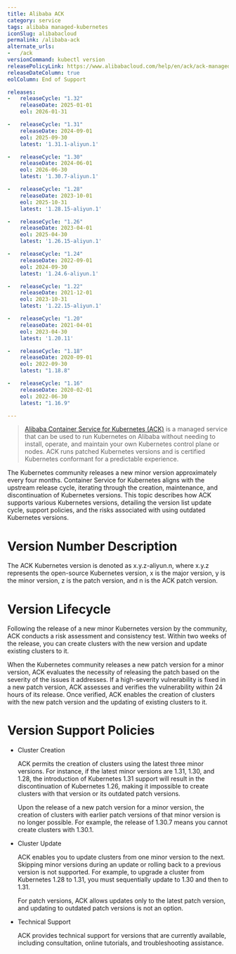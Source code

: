 ```yaml
---
title: Alibaba ACK
category: service
tags: alibaba managed-kubernetes
iconSlug: alibabacloud
permalink: /alibaba-ack
alternate_urls:
-   /ack
versionCommand: kubectl version
releasePolicyLink: https://www.alibabacloud.com/help/en/ack/ack-managed-and-ack-dedicated/user-guide/support-for-kubernetes-versions
releaseDateColumn: true
eolColumn: End of Support

releases:
-   releaseCycle: "1.32"
    releaseDate: 2025-01-01
    eol: 2026-01-31

-   releaseCycle: "1.31"
    releaseDate: 2024-09-01
    eol: 2025-09-30
    latest: '1.31.1-aliyun.1'

-   releaseCycle: "1.30"
    releaseDate: 2024-06-01
    eol: 2026-06-30
    latest: '1.30.7-aliyun.1'

-   releaseCycle: "1.28"
    releaseDate: 2023-10-01
    eol: 2025-10-31
    latest: '1.28.15-aliyun.1'

-   releaseCycle: "1.26"
    releaseDate: 2023-04-01
    eol: 2025-04-30
    latest: '1.26.15-aliyun.1'

-   releaseCycle: "1.24"
    releaseDate: 2022-09-01
    eol: 2024-09-30
    latest: '1.24.6-aliyun.1'

-   releaseCycle: "1.22"
    releaseDate: 2021-12-01
    eol: 2023-10-31
    latest: '1.22.15-aliyun.1'

-   releaseCycle: "1.20"
    releaseDate: 2021-04-01
    eol: 2023-04-30
    latest: '1.20.11'

-   releaseCycle: "1.18"
    releaseDate: 2020-09-01
    eol: 2022-09-30
    latest: "1.18.8"

-   releaseCycle: "1.16"
    releaseDate: 2020-02-01
    eol: 2022-06-30
    latest: "1.16.9"

---
```


> [Alibaba Container Service for Kubernetes (ACK)](https://www.alibabacloud.com/en/product/kubernetes) is a managed service
> that can be used to run Kubernetes on Alibaba without needing to install, operate, and maintain your
> own Kubernetes control plane or nodes. ACK runs patched Kubernetes versions and is certified Kubernetes
> conformant for a predictable experience.


The Kubernetes community releases a new minor version approximately every four months. Container Service for Kubernetes aligns with the upstream release cycle, iterating through the creation, maintenance, and discontinuation of Kubernetes versions. This topic describes how ACK supports various Kubernetes versions, detailing the version list update cycle, support policies, and the risks associated with using outdated Kubernetes versions.

# Version Number Description
The ACK Kubernetes version is denoted as x.y.z-aliyun.n, where x.y.z represents the open-source Kubernetes version, x is the major version, y is the minor version, z is the patch version, and n is the ACK patch version.

# Version Lifecycle
Following the release of a new minor Kubernetes version by the community, ACK conducts a risk assessment and consistency test. Within two weeks of the release, you can create clusters with the new version and update existing clusters to it.

When the Kubernetes community releases a new patch version for a minor version, ACK evaluates the necessity of releasing the patch based on the severity of the issues it addresses. If a high-severity vulnerability is fixed in a new patch version, ACK assesses and verifies the vulnerability within 24 hours of its release. Once verified, ACK enables the creation of clusters with the new patch version and the updating of existing clusters to it.

# Version Support Policies

- Cluster Creation

  ACK permits the creation of clusters using the latest three minor versions. For instance, if the latest minor versions are 1.31, 1.30, and 1.28, the introduction of Kubernetes 1.31 support will result in the discontinuation of Kubernetes 1.26, making it impossible to create clusters with that version or its outdated patch versions.

  Upon the release of a new patch version for a minor version, the creation of clusters with earlier patch versions of that minor version is no longer possible. For example, the release of 1.30.7 means you cannot create clusters with 1.30.1.

- Cluster Update

  ACK enables you to update clusters from one minor version to the next. Skipping minor versions during an update or rolling back to a previous version is not supported. For example, to upgrade a cluster from Kubernetes 1.28 to 1.31, you must sequentially update to 1.30 and then to 1.31.

  For patch versions, ACK allows updates only to the latest patch version, and updating to outdated patch versions is not an option.

- Technical Support

  ACK provides technical support for versions that are currently available, including consultation, online tutorials, and troubleshooting assistance.

